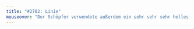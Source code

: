 ```yaml
---
title: "#2782: Linie"
mouseover: "Der Schöpfer verwendete außerdem ein sehr sehr sehr helles Grün."
---
```


